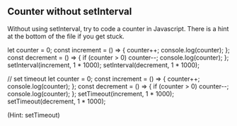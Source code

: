 ## Counter without setInterval

Without using setInterval, try to code a counter in Javascript. There is a hint at the bottom of the file if you get stuck.

let counter = 0;
const increment = () => {
  counter++;
  console.log(counter);
};
const decrement = () => {
  if (counter > 0) counter--;
  console.log(counter);
};
setInterval(increment, 1 * 1000);
setInterval(decrement, 1 * 1000);

// set timeout
let counter = 0;
const increment = () => {
  counter++;
  console.log(counter);
};
const decrement = () => {
  if (counter > 0) counter--;
  console.log(counter);
};
setTimeout(increment, 1 * 1000);
setTimeout(decrement, 1 * 1000);






































































(Hint: setTimeout)
